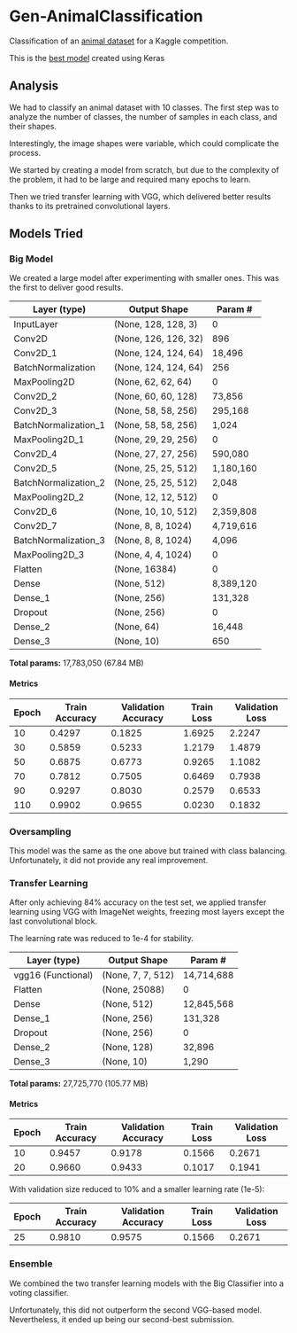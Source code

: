 # Gen-AnimalClassification
Classification of an [animal dataset](https://www.kaggle.com/datasets/miguelxp/animalprediction) for a Kaggle competition.

This is the [best model](https://huggingface.co/MiguelGP-13/AnimalClassifier) created using Keras

## Analysis
We had to classify an animal dataset with 10 classes. The first step was to analyze the number of classes, the number of samples in each class, and their shapes.

Interestingly, the image shapes were variable, which could complicate the process.

We started by creating a model from scratch, but due to the complexity of the problem, it had to be large and required many epochs to learn.

Then we tried transfer learning with VGG, which delivered better results thanks to its pretrained convolutional layers.

## Models Tried

### Big Model
We created a large model after experimenting with smaller ones. This was the first to deliver good results.

| Layer (type)              | Output Shape         | Param #     |
|---------------------------|----------------------|-------------|
| InputLayer                | (None, 128, 128, 3)  | 0           |
| Conv2D                    | (None, 126, 126, 32) | 896         |
| Conv2D_1                  | (None, 124, 124, 64) | 18,496      |
| BatchNormalization        | (None, 124, 124, 64) | 256         |
| MaxPooling2D              | (None, 62, 62, 64)   | 0           |
| Conv2D_2                  | (None, 60, 60, 128)  | 73,856      |
| Conv2D_3                  | (None, 58, 58, 256)  | 295,168     |
| BatchNormalization_1      | (None, 58, 58, 256)  | 1,024       |
| MaxPooling2D_1            | (None, 29, 29, 256)  | 0           |
| Conv2D_4                  | (None, 27, 27, 256)  | 590,080     |
| Conv2D_5                  | (None, 25, 25, 512)  | 1,180,160   |
| BatchNormalization_2      | (None, 25, 25, 512)  | 2,048       |
| MaxPooling2D_2            | (None, 12, 12, 512)  | 0           |
| Conv2D_6                  | (None, 10, 10, 512)  | 2,359,808   |
| Conv2D_7                  | (None, 8, 8, 1024)   | 4,719,616   |
| BatchNormalization_3      | (None, 8, 8, 1024)   | 4,096       |
| MaxPooling2D_3            | (None, 4, 4, 1024)   | 0           |
| Flatten                   | (None, 16384)        | 0           |
| Dense                     | (None, 512)          | 8,389,120   |
| Dense_1                   | (None, 256)          | 131,328     |
| Dropout                   | (None, 256)          | 0           |
| Dense_2                   | (None, 64)           | 16,448      |
| Dense_3                   | (None, 10)           | 650         |

**Total params:** 17,783,050 (67.84 MB)

#### Metrics
| Epoch | Train Accuracy | Validation Accuracy | Train Loss | Validation Loss |
|-------|----------------|---------------------|------------|-----------------|
| 10    | 0.4297         | 0.1825              | 1.6925     | 2.2247          |
| 30    | 0.5859         | 0.5233              | 1.2179     | 1.4879          |
| 50    | 0.6875         | 0.6773              | 0.9265     | 1.1082          |
| 70    | 0.7812         | 0.7505              | 0.6469     | 0.7938          |
| 90    | 0.9297         | 0.8030              | 0.2579     | 0.6533          |
| 110   | 0.9902         | 0.9655              | 0.0230     | 0.1832          |

### Oversampling
This model was the same as the one above but trained with class balancing. Unfortunately, it did not provide any real improvement.

### Transfer Learning
After only achieving 84% accuracy on the test set, we applied transfer learning using VGG with ImageNet weights, freezing most layers except the last convolutional block.

The learning rate was reduced to 1e-4 for stability.

| Layer (type)              | Output Shape         | Param #     |
|---------------------------|----------------------|-------------|
| vgg16 (Functional)        | (None, 7, 7, 512)    | 14,714,688  |
| Flatten                   | (None, 25088)        | 0           |
| Dense                     | (None, 512)          | 12,845,568  |
| Dense_1                   | (None, 256)          | 131,328     |
| Dropout                   | (None, 256)          | 0           |
| Dense_2                   | (None, 128)          | 32,896      |
| Dense_3                   | (None, 10)           | 1,290       |

**Total params:** 27,725,770 (105.77 MB)

#### Metrics
| Epoch | Train Accuracy | Validation Accuracy | Train Loss | Validation Loss |
|-------|----------------|---------------------|------------|-----------------|
| 10    | 0.9457         | 0.9178              | 0.1566     | 0.2671          |
| 20    | 0.9660         | 0.9433              | 0.1017     | 0.1941          |

With validation size reduced to 10% and a smaller learning rate (1e-5):

| Epoch | Train Accuracy | Validation Accuracy | Train Loss | Validation Loss |
|-------|----------------|---------------------|------------|-----------------|
| 25    | 0.9810         | 0.9575              | 0.1566     | 0.2671          |

### Ensemble
We combined the two transfer learning models with the Big Classifier into a voting classifier.

Unfortunately, this did not outperform the second VGG-based model. Nevertheless, it ended up being our second-best submission.

